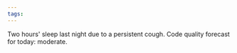 ```yaml
---
tags: 
---
```


Two hours' sleep last night due to a persistent cough. Code quality forecast for today: moderate.
